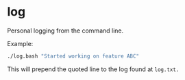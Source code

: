 # log
Personal logging from the command line. 

Example:
```bash
./log.bash "Started working on feature ABC"
```

This will prepend the quoted line to the log found at ```log.txt.```
